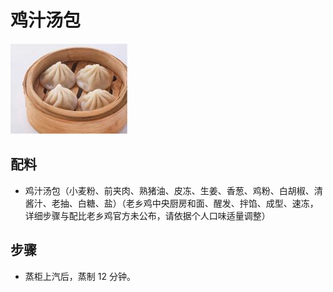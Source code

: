 # 鸡汁汤包

![鸡汁汤包](/images/鸡汁汤包.png)

## 配料

- 鸡汁汤包（小麦粉、前夹肉、熟猪油、皮冻、生姜、香葱、鸡粉、白胡椒、清酱汁、老抽、白糖、盐）（老乡鸡中央厨房和面、醒发、拌馅、成型、速冻，详细步骤与配比老乡鸡官方未公布，请依据个人口味适量调整）

## 步骤

- 蒸柜上汽后，蒸制 12 分钟。
